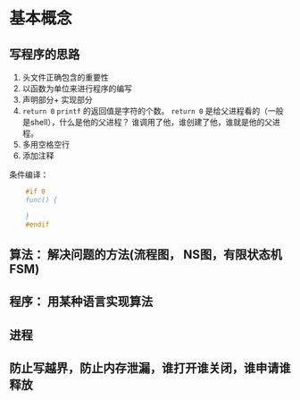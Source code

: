 # 基本概念

## 写程序的思路

1. 头文件正确包含的重要性
2. 以函数为单位来进行程序的编写
3. 声明部分+ 实现部分
4. `return 0`
`printf` 的返回值是字符的个数。
`return 0` 是给父进程看的（一般是shell），什么是他的父进程？
谁调用了他，谁创建了他，谁就是他的父进程。
5. 多用空格空行
6. 添加注释

条件编译：

```c
    #if 0
    func() {

    }
    #endif
```

## 算法： 解决问题的方法(流程图， NS图，有限状态机FSM)

## 程序： 用某种语言实现算法

## 进程

## 防止写越界，防止内存泄漏，谁打开谁关闭，谁申请谁释放

